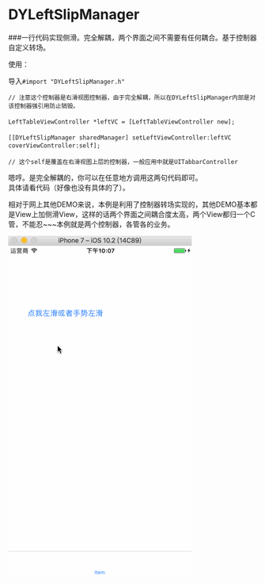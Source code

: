 # DYLeftSlipManager

###一行代码实现侧滑。完全解耦，两个界面之间不需要有任何耦合。基于控制器自定义转场。

使用：  

导入`#import "DYLeftSlipManager.h"  `

```iOS
// 注意这个控制器是右滑视图控制器，由于完全解耦，所以在DYLeftSlipManager内部是对该控制器强引用防止销毁。

LeftTableViewController *leftVC = [LeftTableViewController new];

[[DYLeftSlipManager sharedManager] setLeftViewController:leftVC coverViewController:self];

// 这个self是覆盖在右滑视图上层的控制器，一般应用中就是UITabbarController

```  

嗯哼。是完全解耦的，你可以在任意地方调用这两句代码即可。  
具体请看代码（好像也没有具体的了）。

相对于网上其他DEMO来说，本例是利用了控制器转场实现的，其他DEMO基本都是View上加侧滑View，这样的话两个界面之间耦合度太高，两个View都归一个C管，不能忍~~~本例就是两个控制器，各管各的业务。

![DYWatchLoadingAnimateGIF](DYWatchLoadingAnimateGIF.gif)

